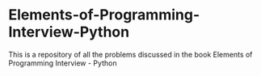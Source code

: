 # Elements-of-Programming-Interview-Python
This is a repository of all the problems discussed in the book Elements of Programming Interview - Python
